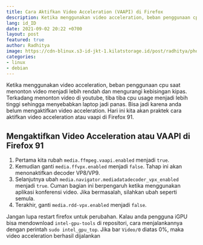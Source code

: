 ```yaml
---
title: Cara Aktifkan Video Acceleration (VAAPI) di Firefox
description: Ketika menggunakan video acceleration, beban penggunaan cpu saat menonton video menjadi lebih rendah  
lang: id_ID
date: 2021-09-02 20:22 +0700
layout: post
featured: true
author: Radhitya
image: https://cdn-blinux.s3-id-jkt-1.kilatstorage.id/post/radhitya/photo_2021-09-02_09-01-33.jpg
categories:
- linux
- debian
---
```


Ketika menggunakan video acceleration, beban penggunaan cpu saat menonton video menjadi lebih rendah dan mengurangi kebisingan kipas. Terkadang menonton video di youtube, tiba tiba cpu usage menjadi lebih tinggi sehingga menyebabkan laptop jadi panas. Bisa jadi karena anda belum mengaktifkan video acceleration. Hari ini kita akan praktek cara aktifkan video acceleration atau vaapi di Firefox 91.

## Mengaktifkan Video Acceleration atau VAAPI di Firefox 91
1. Pertama kita rubah `media.ffmpeg.vaapi.enabled` menjadi `true`.
2. Kemudian ganti `media.ffvpx.enabled` menjadi `false`. Tahap ini akan menonaktifkan decoder VP8/VP9.
3. Selanjutnya ubah `media.navigator.mediadatadecoder_vpx_enabled` menjadi `true`. Cuman bagian ini berpengaruh ketika menggunakan aplikasi konferensi video. Jika bermasalah, silahkan ubah seperti semula.
4. Terakhir, ganti `media.rdd-vpx.enabled` menjadi `false`.

Jangan lupa restart firefox untuk perubahan. Kalau anda pengguna iGPU bisa mendownload `intel-gpu-tools` di repositori, cara menjalankannya dengan perintah `sudo intel_gpu_top`. Jika bar `Video/0` diatas 0%, maka video acceleration berhasil dijalankan
